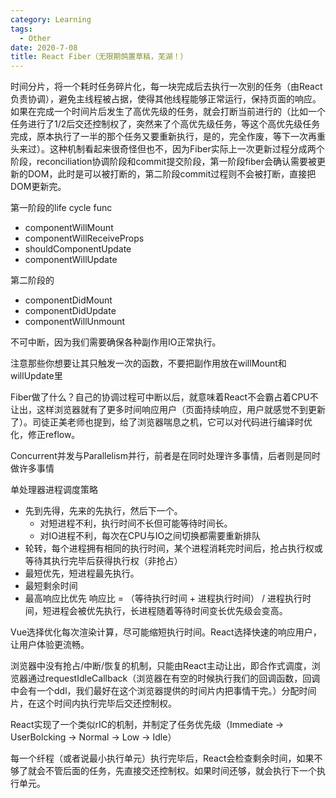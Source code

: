 ```yaml
---
category: Learning
tags:
  - Other
date: 2020-7-08
title: React Fiber（无限期鸽置草稿，芜湖！）
---
```


时间分片，将一个耗时任务碎片化，每一块完成后去执行一次别的任务（由React负责协调），避免主线程被占据，使得其他线程能够正常运行，保持页面的响应。如果在完成一个时间片后发生了高优先级的任务，就会打断当前进行的（比如一个任务进行了1/2后交还控制权了，突然来了个高优先级任务，等这个高优先级任务完成，原本执行了一半的那个任务又要重新执行，是的，完全作废，等下一次再重头来过）。这种机制看起来很奇怪但也不，因为Fiber实际上一次更新过程分成两个阶段，reconciliation协调阶段和commit提交阶段，第一阶段fiber会确认需要被更新的DOM，此时是可以被打断的，第二阶段commit过程则不会被打断，直接把DOM更新完。

第一阶段的life cycle func

- componentWillMount
- componentWillReceiveProps
- shouldComponentUpdate
- componentWillUpdate

第二阶段的

- componentDidMount
- componentDidUpdate
- componentWillUnmount

不可中断，因为我们需要确保各种副作用IO正常执行。

注意那些你想要让其只触发一次的函数，不要把副作用放在willMount和willUpdate里



Fiber做了什么？自己的协调过程可中断以后，就意味着React不会霸占着CPU不让出，这样浏览器就有了更多时间响应用户（页面持续响应，用户就感觉不到更新了）。司徒正美老师也提到，给了浏览器喘息之机，它可以对代码进行编译时优化，修正reflow。



Concurrent并发与Parallelism并行，前者是在同时处理许多事情，后者则是同时做许多事情



单处理器进程调度策略

- 先到先得，先来的先执行，然后下一个。
  - 对短进程不利，执行时间不长但可能等待时间长。
  - 对IO进程不利，每次在CPU与IO之间切换都需要重新排队
- 轮转，每个进程拥有相同的执行时间，某个进程消耗完时间后，抢占执行权或等待其执行完毕后获得执行权（非抢占）
- 最短优先，短进程最先执行。
- 最短剩余时间
- 最高响应比优先 响应比 = （等待执行时间 + 进程执行时间） / 进程执行时间，短进程会被优先执行，长进程随着等待时间变长优先级会变高。



Vue选择优化每次渲染计算，尽可能缩短执行时间。React选择快速的响应用户，让用户体验更流畅。



浏览器中没有抢占/中断/恢复的机制，只能由React主动让出，即合作式调度，浏览器通过requestIdleCallback（浏览器在有空的时候执行我们的回调函数，回调中会有一个ddl，我们最好在这个浏览器提供的时间片内把事情干完。）分配时间片，在这个时间内执行完毕后交还控制权。



React实现了一个类似rIC的机制，并制定了任务优先级（Immediate -> UserBolcking -> Normal -> Low -> Idle）



每一个纤程（或者说最小执行单元）执行完毕后，React会检查剩余时间，如果不够了就会不管后面的任务，先直接交还控制权。如果时间还够，就会执行下一个执行单元。



